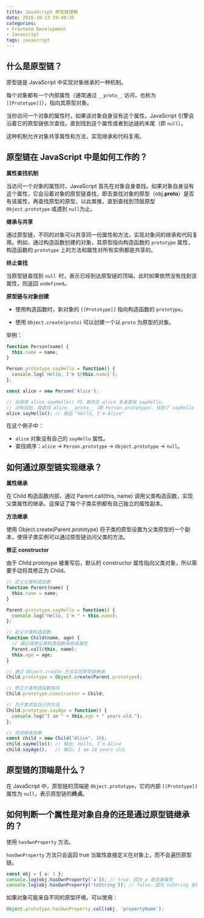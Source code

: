 ```yaml
---
title: JavaScript 原型链理解
date: 2016-10-23 19:49:35
categories: 
- Frontend Development 
- Javascript
tags: javascript
---
```




## 什么是原型链？



原型链是 JavaScript 中实现对象继承的一种机制。

每个对象都有一个内部属性（通常通过 `__proto__` 访问，也称为 `[[Prototype]]`），指向其原型对象。

当你访问一个对象的属性时，如果该对象自身没有这个属性，JavaScript 引擎会沿着它的原型链依次查找，直到找到这个属性或者到达链的末尾（即 `null`）。

这种机制允许对象共享属性和方法，实现继承和代码复用。



## 原型链在 JavaScript 中是如何工作的？



**属性查找机制**

当访问一个对象的属性时，JavaScript 首先在对象自身查找。如果对象自身没有这个属性，它会沿着对象的原型链查找，即去查找对象的原型（obj.__proto__）是否有该属性，再查找原型的原型，以此类推，直到查找到顶层原型 `Object.prototype` 或遇到 `null`为止。



**继承与共享**

通过原型链，不同的对象可以共享同一份属性和方法，实现对象间的继承和代码复用。例如，通过构造函数创建的对象，其原型指向构造函数的 `prototype` 属性，构造函数的 `prototype`  上的方法和属性对所有实例都是共享的。



**终止查找**

当原型链查找到 `null `时，表示已经到达原型链的顶端，此时如果依然没有找到该属性，则返回 `undefined`。



**原型链与对象创建**

- 使用构造函数时，新对象的 `[[Prototype]]` 指向构造函数的 `prototype`。

- 使用 `Object.create(proto)` 可以创建一个以 `proto` 为原型的对象。





举例：

```javascript
function Person(name) {
  this.name = name;
}

Person.prototype.sayHello = function() {
  console.log(`Hello, I'm ${this.name}`);
};

const alice = new Person('Alice');

// 当调用 alice.sayHello() 时，首先在 alice 本身查找 sayHello，
// 没有找到，就查找 alice.__proto__（即 Person.prototype），找到了 sayHello 方法，然后执行。
alice.sayHello(); // 输出 "Hello, I'm Alice"
```

在这个例子中：

- `alice` 对象没有自己的 `sayHello` 属性。
- 查找顺序：`alice` → `Person.prototype` → `Object.prototype` → `null`。





## 如何通过原型链实现继承？

**属性继承**

在 Child 构造函数内部，通过 Parent.call(this, name) 调用父类构造函数，实现父类属性的继承。这保证了每个子类实例都有自己独立的属性副本。



**方法继承**

使用 Object.create(Parent.prototype) 将子类的原型设置为父类原型的一个副本，使得子类实例可以通过原型链访问父类的方法。



**修正 constructor**

由于 Child.prototype 被重写后，默认的 constructor 属性指向父类对象，所以需要手动将其修正为 Child。



```javascript
// 定义父类构造函数
function Parent(name) {
  this.name = name;
}

Parent.prototype.sayHello = function() {
  console.log("Hello, I'm " + this.name);
};

// 定义子类构造函数
function Child(name, age) {
  // 通过调用父类构造函数来继承属性
  Parent.call(this, name);
  this.age = age;
}

// 通过 Object.create 方法实现原型链继承
Child.prototype = Object.create(Parent.prototype);

// 修正子类构造函数指向
Child.prototype.constructor = Child;

// 为子类添加自己的方法
Child.prototype.sayAge = function() {
  console.log("I am " + this.age + " years old.");
};

// 测试继承效果
const child = new Child("Alice", 10);
child.sayHello(); // 输出: Hello, I'm Alice
child.sayAge();   // 输出: I am 10 years old.

```





## 原型链的顶端是什么？

在 JavaScript 中，原型链的顶端是 `Object.prototype`，它的内部 `[[Prototype]] `属性为 `null`，表示原型链的**终点**。



## 如何判断一个属性是对象自身的还是通过原型链继承的？

使用 `hasOwnProperty` 方法。

`hasOwnProperty` 方法只会返回 true 当属性直接定义在对象上，而不会遍历原型链。

```javascript
const obj = { a: 1 };
console.log(obj.hasOwnProperty('a')); // true，因为 a 是自身属性
console.log(obj.hasOwnProperty('toString')); // false，因为 toString 是继承自 Object.prototype
```



如果对象可能来自不同的原型环境，可以使用：

```javascript
Object.prototype.hasOwnProperty.call(obj, 'propertyName');
```



